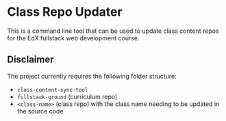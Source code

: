 # Class Repo Updater

This is a command line tool that can be used to update class content repos for the EdX fullstack web development course.

## Disclaimer

The project currently requires the following folder structure:

- `class-content-sync-tool`
- `fullstack-ground` (curriculum repo)
- `<class-name>` (class repo)
  with the class name needing to be updated in the source code
